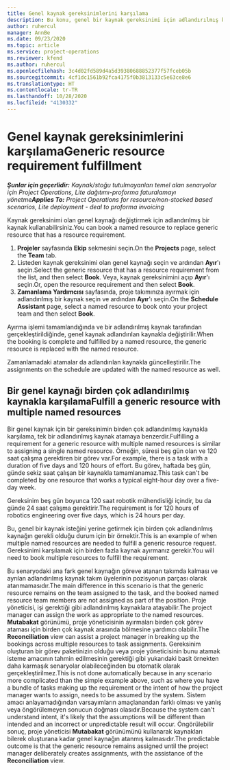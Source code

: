 ```yaml
---
title: Genel kaynak gereksinimlerini karşılama
description: Bu konu, genel bir kaynak gereksinimi için adlandırılmış kaynakları ayırma hakkında bilgi sağlar.
author: ruhercul
manager: AnnBe
ms.date: 09/23/2020
ms.topic: article
ms.service: project-operations
ms.reviewer: kfend
ms.author: ruhercul
ms.openlocfilehash: 3c4d02fd589d4a5d39380688852377f57fceb05b
ms.sourcegitcommit: 4cf1dc1561b92fca4175f0b3813133c5e63ce8e6
ms.translationtype: HT
ms.contentlocale: tr-TR
ms.lasthandoff: 10/28/2020
ms.locfileid: "4130332"
---
```

# <a name="generic-resource-requirement-fulfillment"></a><span data-ttu-id="07068-103">Genel kaynak gereksinimlerini karşılama</span><span class="sxs-lookup"><span data-stu-id="07068-103">Generic resource requirement fulfillment</span></span>

<span data-ttu-id="07068-104">_**Şunlar için geçerlidir:** Kaynak/stoğu tutulmayanları temel alan senaryolar için Project Operations, Lite dağıtımı-proforma faturalamayı yönetme_</span><span class="sxs-lookup"><span data-stu-id="07068-104">_**Applies To:** Project Operations for resource/non-stocked based scenarios, Lite deployment - deal to proforma invoicing_</span></span>

<span data-ttu-id="07068-105">Kaynak gereksinimi olan genel kaynağı değiştirmek için adlandırılmış bir kaynak kullanabilirsiniz.</span><span class="sxs-lookup"><span data-stu-id="07068-105">You can book a named resource to replace generic resource that has a resource requirement.</span></span>

1. <span data-ttu-id="07068-106">**Projeler** sayfasında **Ekip** sekmesini seçin.</span><span class="sxs-lookup"><span data-stu-id="07068-106">On the **Projects** page, select the **Team** tab.</span></span>
2. <span data-ttu-id="07068-107">Listeden kaynak gereksinimi olan genel kaynağı seçin ve ardından **Ayır**'ı seçin.</span><span class="sxs-lookup"><span data-stu-id="07068-107">Select the generic resource that has a resource requirement from the list, and then select **Book**.</span></span> <span data-ttu-id="07068-108">Veya, kaynak gereksinimini açıp **Ayır**'ı seçin.</span><span class="sxs-lookup"><span data-stu-id="07068-108">Or, open the resource requirement and then select **Book**.</span></span>
3. <span data-ttu-id="07068-109">**Zamanlama Yardımcısı** sayfasında, proje takımınıza ayırmak için adlandırılmış bir kaynak seçin ve ardından **Ayır**'ı seçin.</span><span class="sxs-lookup"><span data-stu-id="07068-109">On the **Schedule Assistant** page, select a named resource to book onto your project team and then select **Book**.</span></span>

<span data-ttu-id="07068-110">Ayırma işlemi tamamlandığında ve bir adlandırılmış kaynak tarafından gerçekleştirildiğinde, genel kaynak adlandırılan kaynakla değiştirilir.</span><span class="sxs-lookup"><span data-stu-id="07068-110">When the booking is complete and fulfilled by a named resource, the generic resource is replaced with the named resource.</span></span>

<span data-ttu-id="07068-111">Zamanlamadaki atamalar da adlandırılan kaynakla güncelleştirilir.</span><span class="sxs-lookup"><span data-stu-id="07068-111">The assignments on the schedule are updated with the named resource as well.</span></span>

## <a name="fulfill-a-generic-resource-with-multiple-named-resources"></a><span data-ttu-id="07068-112">Bir genel kaynağı birden çok adlandırılmış kaynakla karşılama</span><span class="sxs-lookup"><span data-stu-id="07068-112">Fulfill a generic resource with multiple named resources</span></span>
<span data-ttu-id="07068-113">Bir genel kaynak için bir gereksinimin birden çok adlandırılmış kaynakla karşılama, tek bir adlandırılmış kaynak atamaya benzerdir.</span><span class="sxs-lookup"><span data-stu-id="07068-113">Fulfilling a requirement for a generic resource with multiple named resources is similar to assigning a single named resource.</span></span> <span data-ttu-id="07068-114">Örneğin, süresi beş gün olan ve 120 saat çalışma gerektiren bir görev var.</span><span class="sxs-lookup"><span data-stu-id="07068-114">For example, there is a task with a duration of five days and 120 hours of effort.</span></span> <span data-ttu-id="07068-115">Bu görev, haftada beş gün, günde sekiz saat çalışan bir kaynakla tamamlanamaz.</span><span class="sxs-lookup"><span data-stu-id="07068-115">This task can't be completed by one resource that works a typical eight-hour day over a five-day week.</span></span> 

<span data-ttu-id="07068-116">Gereksinim beş gün boyunca 120 saat robotik mühendisliği içindir, bu da günde 24 saat çalışma gerektirir.</span><span class="sxs-lookup"><span data-stu-id="07068-116">The requirement is for 120 hours of robotics engineering over five days, which is 24 hours per day.</span></span>

<span data-ttu-id="07068-117">Bu, genel bir kaynak isteğini yerine getirmek için birden çok adlandırılmış kaynağın gerekli olduğu durum için bir örnektir.</span><span class="sxs-lookup"><span data-stu-id="07068-117">This is an example of when multiple named resources are needed to fulfill a generic resource request.</span></span> <span data-ttu-id="07068-118">Gereksinimi karşılamak için birden fazla kaynak ayırmanız gerekir.</span><span class="sxs-lookup"><span data-stu-id="07068-118">You will need to book multiple resources to fulfill the requirement.</span></span>

<span data-ttu-id="07068-119">Bu senaryodaki ana fark genel kaynağın göreve atanan takımda kalması ve ayrılan adlandırılmış kaynak takım üyelerinin pozisyonun parçası olarak atanmamasıdır.</span><span class="sxs-lookup"><span data-stu-id="07068-119">The main difference in this scenario is that the generic resource remains on the team assigned to the task, and the booked named resource team members are not assigned as part of the position.</span></span> <span data-ttu-id="07068-120">Proje yöneticisi, işi gerektiği gibi adlandırılmış kaynaklara atayabilir.</span><span class="sxs-lookup"><span data-stu-id="07068-120">The project manager can assign the work as appropriate to the named resources.</span></span> <span data-ttu-id="07068-121">**Mutabakat** görünümü, proje yöneticisinin ayırmaları birden çok görev ataması için birden çok kaynak arasında bölmesine yardımcı olabilir.</span><span class="sxs-lookup"><span data-stu-id="07068-121">The **Reconciliation** view can assist a project manager in breaking up the bookings across multiple resources to task assignments.</span></span> <span data-ttu-id="07068-122">Gereksinim oluşturan bir görev paketinizin olduğu veya proje yöneticisinin bunu atamak isteme amacının tahmin edilmesinin gerektiği gibi yukarıdaki basit örnekten daha karmaşık senaryolar olabileceğinden bu otomatik olarak gerçekleştirilmez.</span><span class="sxs-lookup"><span data-stu-id="07068-122">This is not done automatically because in any scenario more complicated than the simple example above, such as where you have a bundle of tasks making up the requirement or the intent of how the project manager wants to assign, needs to be assumed by the system.</span></span> <span data-ttu-id="07068-123">Sistem amacı anlayamadığından varsayımların amaçlanandan farklı olması ve yanlış veya öngörülemeyen sonucun doğması olasıdır.</span><span class="sxs-lookup"><span data-stu-id="07068-123">Because the system can't understand intent, it's likely that the assumptions will be different than intended and an incorrect or unpredictable result will occur.</span></span> <span data-ttu-id="07068-124">Öngörülebilir sonuç, proje yöneticisi **Mutabakat** görünümünü kullanarak kaynakları bilerek oluşturana kadar genel kaynağın atanmış kalmasıdır.</span><span class="sxs-lookup"><span data-stu-id="07068-124">The predictable outcome is that the generic resource remains assigned until the project manager deliberately creates assignments, with the assistance of the **Reconciliation** view.</span></span>


